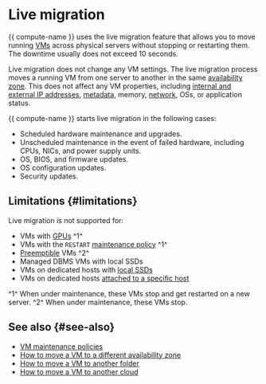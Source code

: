 # Live migration

{{ compute-name }} uses the live migration feature that allows you to move running [VMs](vm.md) across physical servers without stopping or restarting them. The downtime usually does not exceed 10 seconds.

Live migration does not change any VM settings. The live migration process moves a running VM from one server to another in the same [availability zone](../../overview/concepts/geo-scope.md). This does not affect any VM properties, including [internal and external IP addresses](../../vpc/concepts/address.md), [metadata](vm-metadata.md), memory, [network](../../vpc/concepts/network.md#network), OSs, or application status.

{{ compute-name }} starts live migration in the following cases:
* Scheduled hardware maintenance and upgrades.
* Unscheduled maintenance in the event of failed hardware, including CPUs, NICs, and power supply units.
* OS, BIOS, and firmware updates.
* OS configuration updates.
* Security updates.

## Limitations {#limitations}

Live migration is not supported for:

* VMs with [GPUs](../concepts/gpus.md) ^1^
* VMs with the `RESTART` [maintenance policy](../concepts/vm-policies.md) ^1^
* [Preemptible](../concepts/preemptible-vm.md) VMs ^2^
* Managed DBMS VMs with local SSDs
* VMs on dedicated hosts with [local SSDs](../concepts/dedicated-host.md#resource-disks)
* VMs on dedicated hosts [attached to a specific host](../concepts/dedicated-host.md#bind-vm)

^1^ When under maintenance, these VMs stop and get restarted on a new server.
^2^ When under maintenance, these VMs stop.


## See also {#see-also}

* [VM maintenance policies](./vm-policies.md)
* [How to move a VM to a different availability zone](../operations/vm-control/vm-change-zone.md)
* [How to move a VM to another folder](../operations/vm-control/vm-change-folder.md)
* [How to move a VM to another cloud](../operations/vm-control/vm-change-cloud.md)
